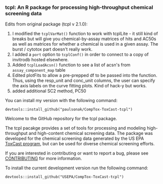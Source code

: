 ### tcpl: An R package for processing high-throughput chemical screening data

Edits from original package (tcpl v 2.1.0):

1. I modified the `tcplVarMat()` function to work with tcplLite - it still kind of breaks but will give you chemical-by-assay matrices of hits and AC50s as well as matrices for whether a chemical is used in a given assay. The burst / cytotox part doesn't really work.
2. I added a `port` option to `tcplConf()` in order to connect to a copy of invitrodb hosted elsewhere.
3. Added `tcplLoadAcsn()` function to see a list of acsn's from `assay_component_map` table
4. Edited plotFits to allow a pre-prepped df to be passed into the function. Thus, using the resp_unit and conc_unit columns, the user can specify the axis labels on the curve fitting plots. Kind of hack-y but works.
5. added additional SC2 method, PC50

You can install my version with the following command:
    
    devtools::install_github("paulsonak/CompTox-ToxCast-tcpl")


Welcome to the GitHub repository for the tcpl package.

The tcpl pacakge provides a set of tools for processing and modeling high-throughput and high-content chemical screening data. The package was developed for the chemical screening data generated by the US EPA [ToxCast program](https://www.epa.gov/chemical-research/toxicity-forecasting), but can be used for diverse chemical screening efforts.

If you are interested in contributing or want to report a bug, please see [CONTRIBUTING](CONTRIBUTING.md) for more information. 

To install the current development version run the following command: 

    devtools::install_github("USEPA/CompTox-ToxCast-tcpl")
